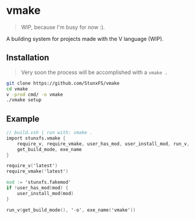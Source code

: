 # vmake

> WIP, because I'm busy for now :).

A building system for projects made with the V language (WIP).

## Installation

> Very soon the process will be accomplished with a `vmake .`

```bash
git clone https://github.com/StunxFS/vmake
cd vmake
v -prod cmd/ -o vmake
./vmake setup
```

## Example

```v
// build.vsh | run with: vmake .
import stunxfs.vmake {
	require_v, require_vmake, user_has_mod, user_install_mod, run_v,
	get_build_mode, exe_name
}

require_v('latest')
require_vmake('latest')

mod := 'stunxfs.fakemod'
if !user_has_mod(mod) {
    user_install_mod(mod)
}

run_v(get_build_mode(), '-o', exe_name('vmake'))
```
